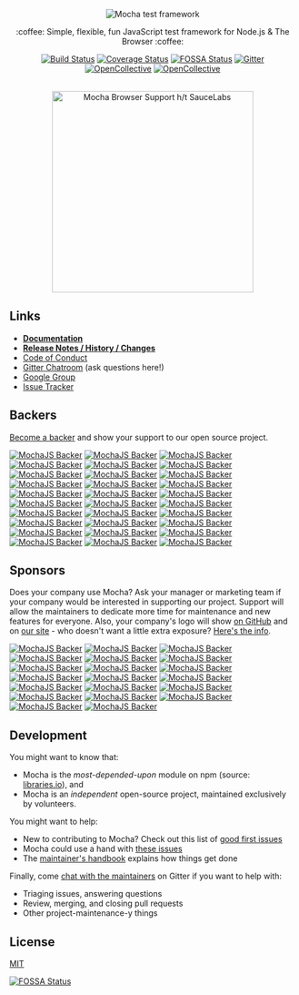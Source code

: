 <p align="center">
  <img src="https://cldup.com/xFVFxOioAU.svg" alt="Mocha test framework"/>
</p>

<p align="center">:coffee: Simple, flexible, fun JavaScript test framework for Node.js & The Browser :coffee:</p>

<p align="center"><a href="http://travis-ci.org/outsideris/mocha"><img src="https://api.travis-ci.org/outsideris/mocha.svg?branch=master" alt="Build Status"></a>  <a href="https://coveralls.io/github/outsideris/mocha"><img src="https://coveralls.io/repos/github/outsideris/mocha/badge.svg" alt="Coverage Status"></a>  <a href="https://app.fossa.io/projects/git%2Bhttps%3A%2F%2Fgithub.com%2Fmochajs%2Fmocha?ref=badge_shield"><img src="https://app.fossa.io/api/projects/git%2Bhttps%3A%2F%2Fgithub.com%2Fmochajs%2Fmocha.svg?type=shield" alt="FOSSA Status"></a>  <a href="https://gitter.im/mochajs/mocha?utm_source=badge&utm_medium=badge&utm_campaign=pr-badge&utm_content=badge"><img src="https://badges.gitter.im/Join%20Chat.svg" alt="Gitter"></a>  <a href="https://github.com/mochajs/mocha#backers"><img src="https://opencollective.com/mochajs/backers/badge.svg" alt="OpenCollective"></a>  <a href="https://github.com/mochajs/mocha#sponsors"><img src="https://opencollective.com/mochajs/sponsors/badge.svg" alt="OpenCollective"></a>
</p>

<p align="center"><br><img alt="Mocha Browser Support h/t SauceLabs" src="https://saucelabs.com/browser-matrix/mochajs.svg" width="354"></p>

## Links

- **[Documentation](https://mochajs.org)**
- **[Release Notes / History / Changes](https://github.com/mochajs/mocha/blob/master/CHANGELOG.md)**
- [Code of Conduct](https://github.com/mochajs/mocha/blob/master/.github/CODE_OF_CONDUCT.md)
- [Gitter Chatroom](https://gitter.im/mochajs/mocha) (ask questions here!)
- [Google Group](https://groups.google.com/group/mochajs)
- [Issue Tracker](https://github.com/mochajs/mocha/issues)

## Backers

[Become a backer](https://opencollective.com/mochajs#backer) and show your support to our open source project.

[![MochaJS Backer](https://opencollective.com/mochajs/backer/0/avatar)](https://opencollective.com/mochajs/backer/0/website)
[![MochaJS Backer](https://opencollective.com/mochajs/backer/1/avatar)](https://opencollective.com/mochajs/backer/1/website)
[![MochaJS Backer](https://opencollective.com/mochajs/backer/2/avatar)](https://opencollective.com/mochajs/backer/2/website)
[![MochaJS Backer](https://opencollective.com/mochajs/backer/3/avatar)](https://opencollective.com/mochajs/backer/3/website)
[![MochaJS Backer](https://opencollective.com/mochajs/backer/4/avatar)](https://opencollective.com/mochajs/backer/4/website)
[![MochaJS Backer](https://opencollective.com/mochajs/backer/5/avatar)](https://opencollective.com/mochajs/backer/5/website)
[![MochaJS Backer](https://opencollective.com/mochajs/backer/6/avatar)](https://opencollective.com/mochajs/backer/6/website)
[![MochaJS Backer](https://opencollective.com/mochajs/backer/7/avatar)](https://opencollective.com/mochajs/backer/7/website)
[![MochaJS Backer](https://opencollective.com/mochajs/backer/8/avatar)](https://opencollective.com/mochajs/backer/8/website)
[![MochaJS Backer](https://opencollective.com/mochajs/backer/9/avatar)](https://opencollective.com/mochajs/backer/9/website)
[![MochaJS Backer](https://opencollective.com/mochajs/backer/10/avatar)](https://opencollective.com/mochajs/backer/10/website)
[![MochaJS Backer](https://opencollective.com/mochajs/backer/11/avatar)](https://opencollective.com/mochajs/backer/11/website)
[![MochaJS Backer](https://opencollective.com/mochajs/backer/12/avatar)](https://opencollective.com/mochajs/backer/12/website)
[![MochaJS Backer](https://opencollective.com/mochajs/backer/13/avatar)](https://opencollective.com/mochajs/backer/13/website)
[![MochaJS Backer](https://opencollective.com/mochajs/backer/14/avatar)](https://opencollective.com/mochajs/backer/14/website)
[![MochaJS Backer](https://opencollective.com/mochajs/backer/15/avatar)](https://opencollective.com/mochajs/backer/15/website)
[![MochaJS Backer](https://opencollective.com/mochajs/backer/16/avatar)](https://opencollective.com/mochajs/backer/16/website)
[![MochaJS Backer](https://opencollective.com/mochajs/backer/17/avatar)](https://opencollective.com/mochajs/backer/17/website)
[![MochaJS Backer](https://opencollective.com/mochajs/backer/18/avatar)](https://opencollective.com/mochajs/backer/18/website)
[![MochaJS Backer](https://opencollective.com/mochajs/backer/19/avatar)](https://opencollective.com/mochajs/backer/19/website)
[![MochaJS Backer](https://opencollective.com/mochajs/backer/20/avatar)](https://opencollective.com/mochajs/backer/20/website)
[![MochaJS Backer](https://opencollective.com/mochajs/backer/21/avatar)](https://opencollective.com/mochajs/backer/21/website)
[![MochaJS Backer](https://opencollective.com/mochajs/backer/22/avatar)](https://opencollective.com/mochajs/backer/22/website)
[![MochaJS Backer](https://opencollective.com/mochajs/backer/23/avatar)](https://opencollective.com/mochajs/backer/23/website)
[![MochaJS Backer](https://opencollective.com/mochajs/backer/24/avatar)](https://opencollective.com/mochajs/backer/24/website)
[![MochaJS Backer](https://opencollective.com/mochajs/backer/25/avatar)](https://opencollective.com/mochajs/backer/25/website)
[![MochaJS Backer](https://opencollective.com/mochajs/backer/26/avatar)](https://opencollective.com/mochajs/backer/26/website)
[![MochaJS Backer](https://opencollective.com/mochajs/backer/27/avatar)](https://opencollective.com/mochajs/backer/27/website)
[![MochaJS Backer](https://opencollective.com/mochajs/backer/28/avatar)](https://opencollective.com/mochajs/backer/28/website)
[![MochaJS Backer](https://opencollective.com/mochajs/backer/29/avatar)](https://opencollective.com/mochajs/backer/29/website)

## Sponsors

Does your company use Mocha?  Ask your manager or marketing team if your company would be interested in supporting our project.  Support will allow the maintainers to dedicate more time for maintenance and new features for everyone.  Also, your company's logo will show [on GitHub](https://github.com/mochajs/mocha#readme) and on [our site](https://mochajs.org) - who doesn't want a little extra exposure?  [Here's the info](https://opencollective.com/mochajs#sponsor).

[![MochaJS Backer](https://opencollective.com/mochajs/sponsor/0/avatar)](https://opencollective.com/mochajs/sponsor/0/website)
[![MochaJS Backer](https://opencollective.com/mochajs/sponsor/1/avatar)](https://opencollective.com/mochajs/sponsor/1/website)
[![MochaJS Backer](https://opencollective.com/mochajs/sponsor/2/avatar)](https://opencollective.com/mochajs/sponsor/2/website)
[![MochaJS Backer](https://opencollective.com/mochajs/sponsor/3/avatar)](https://opencollective.com/mochajs/sponsor/3/website)
[![MochaJS Backer](https://opencollective.com/mochajs/sponsor/4/avatar)](https://opencollective.com/mochajs/sponsor/4/website)
[![MochaJS Backer](https://opencollective.com/mochajs/sponsor/5/avatar)](https://opencollective.com/mochajs/sponsor/5/website)
[![MochaJS Backer](https://opencollective.com/mochajs/sponsor/6/avatar)](https://opencollective.com/mochajs/sponsor/6/website)
[![MochaJS Backer](https://opencollective.com/mochajs/sponsor/7/avatar)](https://opencollective.com/mochajs/sponsor/7/website)
[![MochaJS Backer](https://opencollective.com/mochajs/sponsor/8/avatar)](https://opencollective.com/mochajs/sponsor/8/website)
[![MochaJS Backer](https://opencollective.com/mochajs/sponsor/9/avatar)](https://opencollective.com/mochajs/sponsor/9/website)
[![MochaJS Backer](https://opencollective.com/mochajs/sponsor/10/avatar)](https://opencollective.com/mochajs/sponsor/10/website)
[![MochaJS Backer](https://opencollective.com/mochajs/sponsor/11/avatar)](https://opencollective.com/mochajs/sponsor/11/website)
[![MochaJS Backer](https://opencollective.com/mochajs/sponsor/12/avatar)](https://opencollective.com/mochajs/sponsor/12/website)
[![MochaJS Backer](https://opencollective.com/mochajs/sponsor/13/avatar)](https://opencollective.com/mochajs/sponsor/13/website)
[![MochaJS Backer](https://opencollective.com/mochajs/sponsor/14/avatar)](https://opencollective.com/mochajs/sponsor/14/website)
[![MochaJS Backer](https://opencollective.com/mochajs/sponsor/15/avatar)](https://opencollective.com/mochajs/sponsor/15/website)
[![MochaJS Backer](https://opencollective.com/mochajs/sponsor/16/avatar)](https://opencollective.com/mochajs/sponsor/16/website)
[![MochaJS Backer](https://opencollective.com/mochajs/sponsor/17/avatar)](https://opencollective.com/mochajs/sponsor/17/website)
[![MochaJS Backer](https://opencollective.com/mochajs/sponsor/18/avatar)](https://opencollective.com/mochajs/sponsor/18/website)
[![MochaJS Backer](https://opencollective.com/mochajs/sponsor/19/avatar)](https://opencollective.com/mochajs/sponsor/19/website)

## Development

You might want to know that:

- Mocha is the *most-depended-upon* module on npm (source: [libraries.io](https://libraries.io/search?order=desc&platforms=NPM&sort=dependents_count)), and
- Mocha is an *independent* open-source project, maintained exclusively by volunteers.

You might want to help:

- New to contributing to Mocha?  Check out this list of [good first issues](https://github.com/mochajs/mocha/issues?q=is%3Aissue+is%3Aopen+label%3Agood-first-issue)
- Mocha could use a hand with [these issues](https://github.com/mochajs/mocha/issues?q=is%3Aissue+is%3Aopen+label%3A%22help+wanted%22)
- The [maintainer's handbook](https://github.com/mochajs/mocha/blob/master/MAINTAINERS.md) explains how things get done

Finally, come [chat with the maintainers](https://gitter.im/mochajs/contributors) on Gitter if you want to help with:

- Triaging issues, answering questions
- Review, merging, and closing pull requests
- Other project-maintenance-y things

## License

[MIT](LICENSE)

[![FOSSA Status](https://app.fossa.io/api/projects/git%2Bhttps%3A%2F%2Fgithub.com%2Fmochajs%2Fmocha.svg?type=large)](https://app.fossa.io/projects/git%2Bhttps%3A%2F%2Fgithub.com%2Fmochajs%2Fmocha?ref=badge_large)
